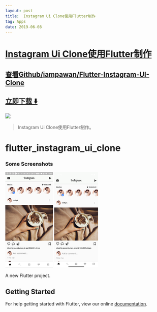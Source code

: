 ```yaml
---
layout: post
title:  Instagram Ui Clone使用Flutter制作
tag: Apps
date: 2019-06-08
---
```


# [Instagram Ui Clone使用Flutter制作 ](http://github.com/iampawan/Flutter-Instagram-UI-Clone) 



## [查看Github/iampawan/Flutter-Instagram-UI-Clone](http://github.com/iampawan/Flutter-Instagram-UI-Clone)
## [立即下载 ️⬇️ ](https://codeload.github.com/iampawan/Flutter-Instagram-UI-Clone/zip/master) 


 
![](https://flutterawesome.com/content/images/2018/12/Flutter-Instagram-UI-Clone.jpg)
 
>
> Instagram Ui Clone使用Flutter制作。
>

 
# flutter_instagram_ui_clone

### Some Screenshots

<img src="https://raw.githubusercontent.com/iampawan/Flutter-Instagram-UI-Clone/master/ss_android.jpg" height="300em" />

<img src="https://raw.githubusercontent.com/iampawan/Flutter-Instagram-UI-Clone/master/ss_ios.png" height="300em" />

A new Flutter project.

## Getting Started

For help getting started with Flutter, view our online
[documentation](https://flutter.io/).

